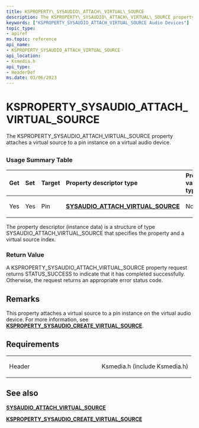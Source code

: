 ```yaml
---
title: KSPROPERTY\_SYSAUDIO\_ATTACH\_VIRTUAL\_SOURCE
description: The KSPROPERTY\_SYSAUDIO\_ATTACH\_VIRTUAL\_SOURCE property attaches a virtual source to a pin instance on a virtual audio device.
keywords: ["KSPROPERTY_SYSAUDIO_ATTACH_VIRTUAL_SOURCE Audio Devices"]
topic_type:
- apiref
ms.topic: reference
api_name:
- KSPROPERTY_SYSAUDIO_ATTACH_VIRTUAL_SOURCE
api_location:
- Ksmedia.h
api_type:
- HeaderDef
ms.date: 03/06/2023
---
```



# KSPROPERTY\_SYSAUDIO\_ATTACH\_VIRTUAL\_SOURCE


The KSPROPERTY\_SYSAUDIO\_ATTACH\_VIRTUAL\_SOURCE property attaches a virtual source to a pin instance on a virtual audio device.

## <span id="ddk_ksproperty_sysaudio_attach_virtual_source_ks"></span><span id="DDK_KSPROPERTY_SYSAUDIO_ATTACH_VIRTUAL_SOURCE_KS"></span>


### <span id="Usage_Summary_Table"></span><span id="usage_summary_table"></span><span id="USAGE_SUMMARY_TABLE"></span>Usage Summary Table

<table>
<colgroup>
<col width="20%" />
<col width="20%" />
<col width="20%" />
<col width="20%" />
<col width="20%" />
</colgroup>
<thead>
<tr class="header">
<th align="left">Get</th>
<th align="left">Set</th>
<th align="left">Target</th>
<th align="left">Property descriptor type</th>
<th align="left">Property value type</th>
</tr>
</thead>
<tbody>
<tr class="odd">
<td align="left"><p>Yes</p></td>
<td align="left"><p>Yes</p></td>
<td align="left"><p>Pin</p></td>
<td align="left"><p><a href="/windows-hardware/drivers/ddi/ksmedia/ns-ksmedia-sysaudio_attach_virtual_source" data-raw-source="[&lt;strong&gt;SYSAUDIO_ATTACH_VIRTUAL_SOURCE&lt;/strong&gt;](/windows-hardware/drivers/ddi/ksmedia/ns-ksmedia-sysaudio_attach_virtual_source)"><strong>SYSAUDIO_ATTACH_VIRTUAL_SOURCE</strong></a></p></td>
<td align="left"><p>None</p></td>
</tr>
</tbody>
</table>

 

The property descriptor (instance data) is a structure of type SYSAUDIO\_ATTACH\_VIRTUAL\_SOURCE that specifies the property and a virtual source index.

### <span id="Return_Value"></span><span id="return_value"></span><span id="RETURN_VALUE"></span>Return Value

A KSPROPERTY\_SYSAUDIO\_ATTACH\_VIRTUAL\_SOURCE property request returns STATUS\_SUCCESS to indicate that it has completed successfully. Otherwise, the request returns an appropriate error status code.

## Remarks

This property attaches a virtual source to a pin instance on the virtual audio device. For more information, see [**KSPROPERTY\_SYSAUDIO\_CREATE\_VIRTUAL\_SOURCE**](ksproperty-sysaudio-create-virtual-source.md).

## Requirements

<table>
<colgroup>
<col width="50%" />
<col width="50%" />
</colgroup>
<tbody>
<tr class="odd">
<td align="left"><p>Header</p></td>
<td align="left">Ksmedia.h (include Ksmedia.h)</td>
</tr>
</tbody>
</table>

## <span id="see_also"></span>See also


[**SYSAUDIO\_ATTACH\_VIRTUAL\_SOURCE**](/windows-hardware/drivers/ddi/ksmedia/ns-ksmedia-sysaudio_attach_virtual_source)

[**KSPROPERTY\_SYSAUDIO\_CREATE\_VIRTUAL\_SOURCE**](ksproperty-sysaudio-create-virtual-source.md)

